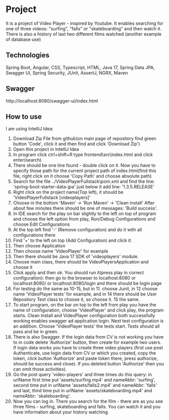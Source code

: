 # Project
It is a project of Video Player - inspired by Youtube. It enables searching for one of three videos: "surfing", "falls" or "skateboarding" and then watch it. There is also a history of last two different 
films watched (another example of database use)
## Technologies
Spring Boot, Angular, CSS, Typescript, HTML, Java 17, Spring Data JPA, Swagger UI, Spring Security, JUnit, AssertJ, NGRX, Maven
## Swagger

http://localhost:8080/swagger-ui/index.html

## How to use
I am using IntelliJ Idea:

1) Download Zip File from github(on main page of repository find green button 'Code', click it and then find and click 'Download Zip')
2) Open this project in IntelliJ Idea
3) In program click ctrl+shift+R type frontend\src\index.html and click enter(search)
4) There should be one line found - double click on it. Now you have to specify those path for the current project path of index.html(find this file, right click on it choose 'Copy Path' and choose absolute path)
5) Search for the file ../VideoPlayerFullstack\pom.xml and find the line: '<artifactId>spring-boot-starter-data-jpa</artifactId>' just below it add line: '<version>1.3.5.RELEASE</version>'
6) Right click on the project name(Top left), it should be 'VideoPlayerFullstack [videoplayers]'
7) Choose in the bottom 'Maven' -> 'Run Maven' -> 'Clean install' After about few minutes there should be one of messages: 'Build success'. 
8) In IDE search for the play on bar slightly to the left on top of program and choose the left option from play, Run/Debug Configurations and choose Edit Configurations
9) At the top left find '-' (Remove configuration) and do it with all configurations there
10) Find '+' to the left on top (Add Configuration) and click it.
11) Then choose Application
12) Then choose name 'VideoPlayer' for example
13) Then there should be Java 17 SDK of 'videoplayers' module.
14) Choose main class, there should be VideoPlayersApplication and choose it
15) Click apply and then ok. You should run it(press play in correct configuration): then go to the browser to localhost:8080 or localhost:8080/ or localhost:8080/login and there should be login page
16) For testing do the same as 10-15, but in 11. choose Junit, in 12 choose name 'VideoPlayer tests' for example, and in 14 there should be User Repository Test class to choose it, so choose it. 15 the same.
17) To start program, on the bar on top to the left from play you have the name of configuration, choose 'VideoPlayer' and click play, the program starts.
    Clean install and VideoPlayer configuration both successfully working enables swagger ad application login. Next test configuration is an addition.
    Choose 'VideoPlayer tests' the tests start. Tests should all pass and be in green.
19) There is also Swagger. If the login data from CV is not working you have to in code delete 'Authorize' button, then create for example two users. If login data works you have to create three video players
    (first use post Authenticate, use login data from CV or which you created, copy the token, click button 'Authorize' and paste token there, press authorize, should be success and close). If you deleted button 'Authorize' then you can omit those activities).
20) Go the post query 'video-players' and three times do this query: in urlName first time put 'assets/surfing.mp4' and nameAbbr: 'surfing', second time put in urlName 'assets/falls2.mp4' and nameAbbr: 'falls' and
    last, third time put in urlName 'assets/skateboarding.mp4' and nameAbbr: 'skateboarding'.
21) Now you can log in. There you search for the film - there are as you see three films - surfing, skateboarding and falls. You can watch it and you have information about your history watching.
